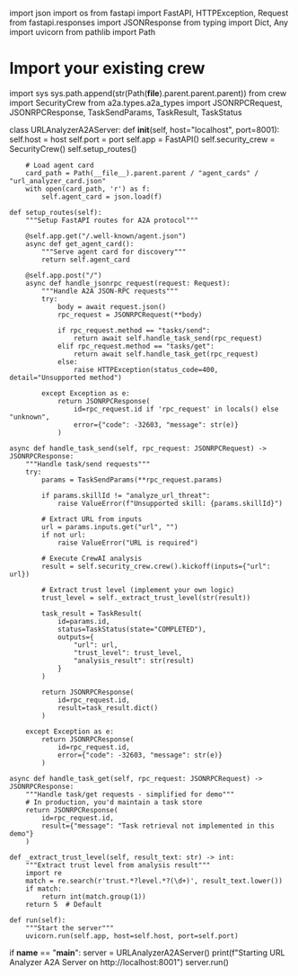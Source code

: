 import json
import os
from fastapi import FastAPI, HTTPException, Request
from fastapi.responses import JSONResponse
from typing import Dict, Any
import uvicorn
from pathlib import Path

# Import your existing crew
import sys
sys.path.append(str(Path(__file__).parent.parent.parent))
from crew import SecurityCrew
from a2a.types.a2a_types import JSONRPCRequest, JSONRPCResponse, TaskSendParams, TaskResult, TaskStatus

class URLAnalyzerA2AServer:
    def __init__(self, host="localhost", port=8001):
        self.host = host
        self.port = port
        self.app = FastAPI()
        self.security_crew = SecurityCrew()
        self.setup_routes()
        
        # Load agent card
        card_path = Path(__file__).parent.parent / "agent_cards" / "url_analyzer_card.json"
        with open(card_path, 'r') as f:
            self.agent_card = json.load(f)

    def setup_routes(self):
        """Setup FastAPI routes for A2A protocol"""
        
        @self.app.get("/.well-known/agent.json")
        async def get_agent_card():
            """Serve agent card for discovery"""
            return self.agent_card

        @self.app.post("/")
        async def handle_jsonrpc_request(request: Request):
            """Handle A2A JSON-RPC requests"""
            try:
                body = await request.json()
                rpc_request = JSONRPCRequest(**body)
                
                if rpc_request.method == "tasks/send":
                    return await self.handle_task_send(rpc_request)
                elif rpc_request.method == "tasks/get":
                    return await self.handle_task_get(rpc_request)
                else:
                    raise HTTPException(status_code=400, detail="Unsupported method")
                    
            except Exception as e:
                return JSONRPCResponse(
                    id=rpc_request.id if 'rpc_request' in locals() else "unknown",
                    error={"code": -32603, "message": str(e)}
                )

    async def handle_task_send(self, rpc_request: JSONRPCRequest) -> JSONRPCResponse:
        """Handle task/send requests"""
        try:
            params = TaskSendParams(**rpc_request.params)
            
            if params.skillId != "analyze_url_threat":
                raise ValueError(f"Unsupported skill: {params.skillId}")
            
            # Extract URL from inputs
            url = params.inputs.get("url", "")
            if not url:
                raise ValueError("URL is required")
            
            # Execute CrewAI analysis
            result = self.security_crew.crew().kickoff(inputs={"url": url})
            
            # Extract trust level (implement your own logic)
            trust_level = self._extract_trust_level(str(result))
            
            task_result = TaskResult(
                id=params.id,
                status=TaskStatus(state="COMPLETED"),
                outputs={
                    "url": url,
                    "trust_level": trust_level,
                    "analysis_result": str(result)
                }
            )
            
            return JSONRPCResponse(
                id=rpc_request.id,
                result=task_result.dict()
            )
            
        except Exception as e:
            return JSONRPCResponse(
                id=rpc_request.id,
                error={"code": -32603, "message": str(e)}
            )

    async def handle_task_get(self, rpc_request: JSONRPCRequest) -> JSONRPCResponse:
        """Handle task/get requests - simplified for demo"""
        # In production, you'd maintain a task store
        return JSONRPCResponse(
            id=rpc_request.id,
            result={"message": "Task retrieval not implemented in this demo"}
        )

    def _extract_trust_level(self, result_text: str) -> int:
        """Extract trust level from analysis result"""
        import re
        match = re.search(r'trust.*?level.*?(\d+)', result_text.lower())
        if match:
            return int(match.group(1))
        return 5  # Default

    def run(self):
        """Start the server"""
        uvicorn.run(self.app, host=self.host, port=self.port)

if __name__ == "__main__":
    server = URLAnalyzerA2AServer()
    print(f"Starting URL Analyzer A2A Server on http://localhost:8001")
    server.run()
